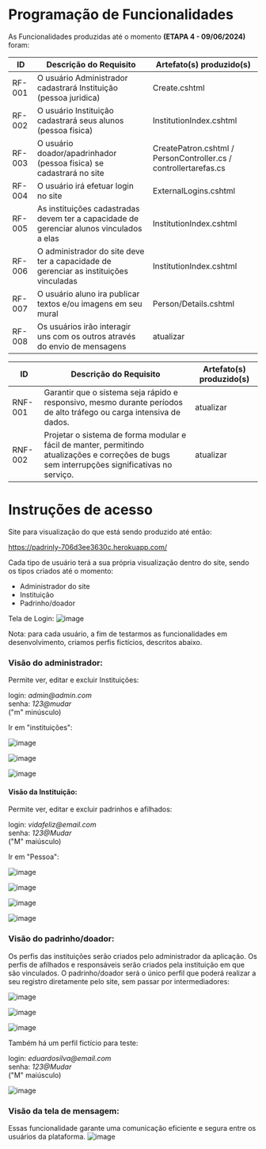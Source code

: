 # Programação de Funcionalidades

As Funcionalidades produzidas até o momento **(ETAPA 4 - 09/06/2024)** foram:


|ID    | Descrição do Requisito  | Artefato(s) produzido(s) |
|------|-----------------------------------------|----|
|RF-001| O usuário Administrador cadastrará Instituição (pessoa juridica) | Create.cshtml |
|RF-002| O usuário Instituição cadastrará seus alunos (pessoa fisica) | InstitutionIndex.cshtml |
|RF-003| O usuário doador/apadrinhador (pessoa fisica) se cadastrará no site | CreatePatron.cshtml / PersonController.cs / controllertarefas.cs | 
|RF-004| O usuário irá efetuar login no site   | ExternalLogins.cshtml  |
|RF-005| As instituições cadastradas devem ter a capacidade de gerenciar alunos vinculados a elas | InstitutionIndex.cshtml
|RF-006| O administrador do site deve ter a capacidade de gerenciar as instituições vinculadas | InstitutionIndex.cshtml |
|RF-007| O usuário aluno ira publicar textos e/ou imagens em seu mural | Person/Details.cshtml |
|RF-008| Os usuários irão interagir uns com os outros através do envio de mensagens | atualizar |


|ID    | Descrição do Requisito  | Artefato(s) produzido(s) |
|------|-----------------------------------------|----|
RNF-001|	Garantir que o sistema seja rápido e responsivo, mesmo durante períodos de alto tráfego ou carga intensiva de dados. | atualizar |
RNF-002|Projetar o sistema de forma modular e fácil de manter, permitindo atualizações e correções de bugs sem interrupções significativas no serviço.| atualizar |


# Instruções de acesso

Site para visualização do que está sendo produzido até então:


https://padrinly-706d3ee3630c.herokuapp.com/


Cada tipo de usuário terá a sua própria visualização dentro do site, sendo os tipos criados até o momento:

- Administrador do site
- Instituição
- Padrinho/doador

Tela de Login:
![image](https://github.com/ICEI-PUC-Minas-PMV-ADS/PMV-ADS-2024-1-E2-IntApp-Proj-T3-Grupo2-Padrin.ly/assets/110932147/c9d4ff40-f0e9-423b-9491-795aa1ae922e)


Nota: para cada usuário, a fim de testarmos as funcionalidades em desenvolvimento, criamos perfis fictícios, descritos abaixo.

### Visão do administrador:

Permite ver, editar e excluir Instituições:


login: _admin@admin.com_ <br>
senha: _123@mudar_ <br>
("m" minúsculo)

Ir em "instituições":

![image](https://github.com/ICEI-PUC-Minas-PMV-ADS/PMV-ADS-2024-1-E2-IntApp-Proj-T3-Grupo2-Padrin.ly/assets/110932147/14c39dfc-9947-45cc-893c-76f05b1b82a0)

![image](https://github.com/ICEI-PUC-Minas-PMV-ADS/PMV-ADS-2024-1-E2-IntApp-Proj-T3-Grupo2-Padrin.ly/assets/110932147/518ef575-96e4-44d3-896e-caac95b91275)

![image](https://github.com/ICEI-PUC-Minas-PMV-ADS/PMV-ADS-2024-1-E2-IntApp-Proj-T3-Grupo2-Padrin.ly/assets/110932147/ba6adaa0-fa36-427d-a14e-b153a1bf6720)


#### Visão da Instituição:

Permite ver, editar e excluir padrinhos e afilhados:


login: _vidafeliz@email.com_ <br>
senha: _123@Mudar_ <br>
("M" maiúsculo)

Ir em "Pessoa":

![image](https://github.com/ICEI-PUC-Minas-PMV-ADS/PMV-ADS-2024-1-E2-IntApp-Proj-T3-Grupo2-Padrin.ly/assets/110932147/da5916f7-8350-4b97-a4bb-d23130812752)

![image](https://github.com/ICEI-PUC-Minas-PMV-ADS/PMV-ADS-2024-1-E2-IntApp-Proj-T3-Grupo2-Padrin.ly/assets/110932147/8b6bc814-6fbb-4b3f-bd05-c2f9a1c2478c)

![image](https://github.com/ICEI-PUC-Minas-PMV-ADS/PMV-ADS-2024-1-E2-IntApp-Proj-T3-Grupo2-Padrin.ly/assets/110932147/52e57037-c279-4a01-b9e4-e319c824e8c4)

![image](https://github.com/ICEI-PUC-Minas-PMV-ADS/PMV-ADS-2024-1-E2-IntApp-Proj-T3-Grupo2-Padrin.ly/assets/110932147/0138a1c5-533c-478f-a95f-fb019c31ddeb)



### Visão do padrinho/doador:


Os perfis das instituições serão criados pelo administrador da aplicação. Os perfis de afilhados e responsáveis serão criados pela instituição em que são vinculados. O padrinho/doador será o único perfil que poderá realizar a seu registro diretamente pelo site, sem passar por intermediadores:

![image](https://github.com/ICEI-PUC-Minas-PMV-ADS/PMV-ADS-2024-1-E2-IntApp-Proj-T3-Grupo2-Padrin.ly/assets/110932147/39f26ad2-260a-45ee-bd26-383aae5b63d9)

![image](https://github.com/ICEI-PUC-Minas-PMV-ADS/PMV-ADS-2024-1-E2-IntApp-Proj-T3-Grupo2-Padrin.ly/assets/110932147/c690f4ed-1985-45ea-b4d3-88c0f005dd45)

![image](https://github.com/ICEI-PUC-Minas-PMV-ADS/PMV-ADS-2024-1-E2-IntApp-Proj-T3-Grupo2-Padrin.ly/assets/110932147/4147b883-e0ac-49eb-90ea-91d83d2d230a)


Também há um perfil fictício para teste:

login: _eduardosilva@email.com_ <br>
senha: _123@Mudar_ <br>
("M" maiúsculo)

![image](https://github.com/ICEI-PUC-Minas-PMV-ADS/PMV-ADS-2024-1-E2-IntApp-Proj-T3-Grupo2-Padrin.ly/assets/110932147/d8e91d12-18c1-46fe-8bbc-da39f35ef8a0)



### Visão da tela de mensagem:

Essas funcionalidade garante uma comunicação eficiente e segura entre os usuários da plataforma.
![image](https://github.com/ICEI-PUC-Minas-PMV-ADS/PMV-ADS-2024-1-E2-IntApp-Proj-T3-Grupo2-Padrin.ly/assets/144849420/fcd74709-a705-4c04-891a-c98c22b3884a)






